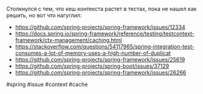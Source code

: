 Столкнулся с тем, что кеш контекста растет в тестах, пока не нашел как решить, но вот что нагуглил:

- https://github.com/spring-projects/spring-framework/issues/12334
- https://docs.spring.io/spring-framework/reference/testing/testcontext-framework/ctx-management/caching.html
- https://stackoverflow.com/questions/54117965/spring-integration-test-consumes-a-lot-of-memory-uses-a-high-number-of-duplicat
- https://github.com/spring-projects/spring-framework/issues/25619
- https://github.com/spring-projects/spring-boot/issues/37129
- https://github.com/spring-projects/spring-framework/issues/26266

#spring #issue #context #cache